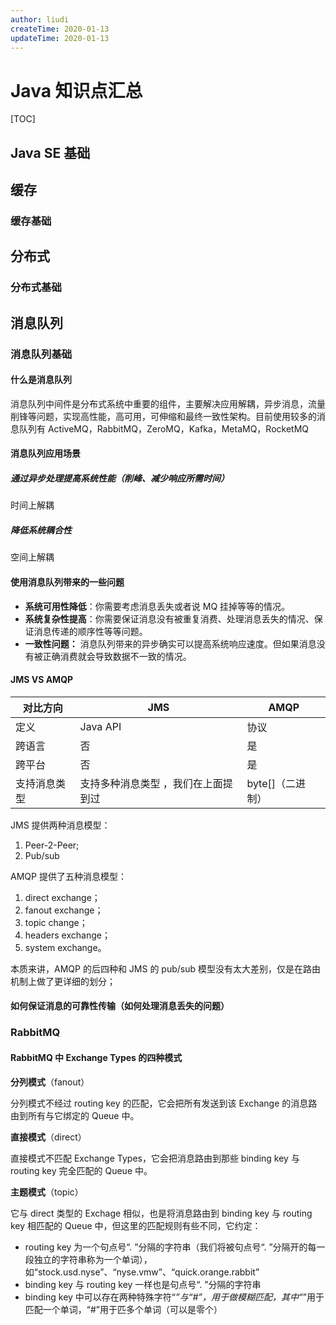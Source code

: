 ```yaml
---
author: liudi
createTime: 2020-01-13
updateTime: 2020-01-13
---
```


# Java 知识点汇总

[TOC]

## Java SE 基础

## 缓存

### 缓存基础

## 分布式

### 分布式基础

## 消息队列

### 消息队列基础

#### 什么是消息队列

消息队列中间件是分布式系统中重要的组件，主要解决应用解耦，异步消息，流量削锋等问题，实现高性能，高可用，可伸缩和最终一致性架构。目前使用较多的消息队列有 ActiveMQ，RabbitMQ，ZeroMQ，Kafka，MetaMQ，RocketMQ

#### 消息队列应用场景

##### 通过异步处理提高系统性能（削峰、减少响应所需时间）

时间上解耦

##### 降低系统耦合性

空间上解耦

#### 使用消息队列带来的一些问题

- **系统可用性降低**：你需要考虑消息丢失或者说 MQ 挂掉等等的情况。
- **系统复杂性提高**：你需要保证消息没有被重复消费、处理消息丢失的情况、保证消息传递的顺序性等等问题。
- **一致性问题：** 消息队列带来的异步确实可以提高系统响应速度。但如果消息没有被正确消费就会导致数据不一致的情况。

#### JMS VS AMQP

| 对比方向     | JMS                                 | AMQP             |
| ------------ | ----------------------------------- | ---------------- |
| 定义         | Java API                            | 协议             |
| 跨语言       | 否                                  | 是               |
| 跨平台       | 否                                  | 是               |
| 支持消息类型 | 支持多种消息类型 ，我们在上面提到过 | byte[]（二进制） |

JMS 提供两种消息模型：

1. Peer-2-Peer;
2. Pub/sub

AMQP 提供了五种消息模型：

1. direct exchange；
2. fanout exchange；
3. topic change；
4. headers exchange；
5. system exchange。

本质来讲，AMQP 的后四种和 JMS 的 pub/sub 模型没有太大差别，仅是在路由机制上做了更详细的划分；

#### 如何保证消息的可靠性传输（如何处理消息丢失的问题）

### RabbitMQ

#### RabbitMQ 中 Exchange Types 的四种模式

**分列模式**（fanout）

分列模式不经过 routing key 的匹配，它会把所有发送到该 Exchange 的消息路由到所有与它绑定的 Queue 中。

**直接模式**（direct）

直接模式不匹配 Exchange Types，它会把消息路由到那些 binding key 与 routing key 完全匹配的 Queue 中。

**主题模式**（topic）

它与 direct 类型的 Exchage 相似，也是将消息路由到 binding key 与 routing key 相匹配的 Queue 中，但这里的匹配规则有些不同，它约定：

- routing key 为一个句点号“. ”分隔的字符串（我们将被句点号“. ”分隔开的每一段独立的字符串称为一个单词），如“stock.usd.nyse”、“nyse.vmw”、“quick.orange.rabbit”
- binding key 与 routing key 一样也是句点号“. ”分隔的字符串
- binding key 中可以存在两种特殊字符“_”与“#”，用于做模糊匹配，其中“_”用于匹配一个单词，“#”用于匹多个单词（可以是零个）
